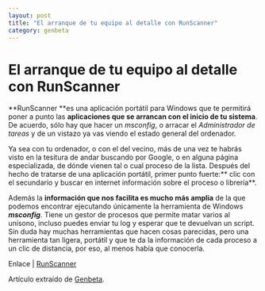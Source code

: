 ```yaml
---
layout: post
title: "El arranque de tu equipo al detalle con RunScanner"
category: genbeta
---
```


# El arranque de tu equipo al detalle con RunScanner

**RunScanner **es una aplicación portátil para Windows que te permitirá poner a punto las **aplicaciones que se arrancan con el inicio de tu sistema**. De acuerdo, sólo hay que hacer un _msconfig_, o arracar el _Administrador de tareas_ y de un vistazo ya vas viendo el estado general del ordenador.

Ya sea con tu ordenador, o con el del vecino, más de una vez te habrás visto
en la tesitura de andar buscando por Google, o en alguna página especializada,
de dónde vienen tal o cual proceso de la lista. Después del hecho de tratarse
de una aplicación portátil, primer punto fuerte:** clic con el secundario y
buscar en internet información sobre el proceso o librería**.

Además la **información que nos facilita es mucho más amplia** de la que
podemos encontrar ejecutando únicamente la herramienta de Windows
**_msconfig_**. Tiene un gestor de procesos que permite matar varios al
unísono, incluso puedes enviar tu log y esperar que te devuelvan un script.
Sin duda hay muchas herramientas que hacen cosas parecidas, pero una
herramienta tan ligera, portátil y que te da la información de cada proceso a
un clic de distancia, por eso, al menos había que conocerla.

Enlace | [RunScanner](http://www.runscanner.net/)

Artículo extraído de [Genbeta](http://www.genbeta.com).